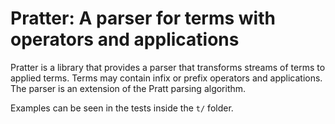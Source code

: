 Pratter: A parser for terms with operators and applications
===========================================================

Pratter is a library that provides a parser that transforms streams of terms to
applied terms.  Terms may contain infix or prefix operators and applications.
The parser is an extension of the Pratt parsing algorithm.

Examples can be seen in the tests inside the `t/` folder.
